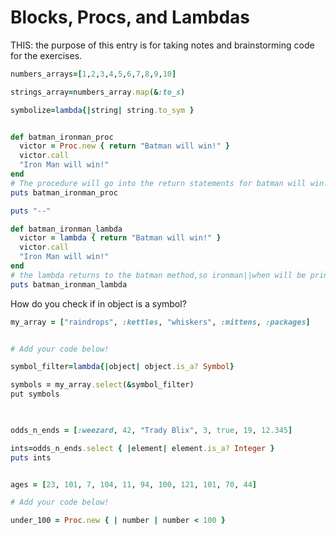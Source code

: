 # Blocks, Procs, and Lambdas

THIS: the purpose of this entry is for taking notes and brainstorming code for the exercises. 

```rb 
numbers_arrays=[1,2,3,4,5,6,7,8,9,10]

strings_array=numbers_array.map(&:to_s)
```

```rb
symbolize=lambda{|string| string.to_sym }
```

```rb

def batman_ironman_proc
  victor = Proc.new { return "Batman will win!" }
  victor.call
  "Iron Man will win!"
end
# The procedure will go into the return statements for batman will win. Therefore, this proc will print out that batman wins.
puts batman_ironman_proc

puts "--"

def batman_ironman_lambda
  victor = lambda { return "Batman will win!" }
  victor.call
  "Iron Man will win!"
end
# the lambda returns to the batman method,so ironman||when will be printed because it is the last output 
puts batman_ironman_lambda
```

How do you check if in object is a symbol?
```rb
my_array = ["raindrops", :kettles, "whiskers", :mittens, :packages]


# Add your code below!

symbol_filter=lambda{|object| object.is_a? Symbol}

symbols = my_array.select(&symbol_filter)
put symbols
 
```


```rb

odds_n_ends = [:weezard, 42, "Trady Blix", 3, true, 19, 12.345]

ints=odds_n_ends.select { |element| element.is_a? Integer }
puts ints
```

```rb

ages = [23, 101, 7, 104, 11, 94, 100, 121, 101, 70, 44]

# Add your code below!

under_100 = Proc.new { | number | number < 100 }
```


```rb

```


```rb

```